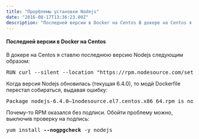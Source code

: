 ```yaml
---
title: "Прорблемы установки Nodejs"
date: "2016-08-17T13:36:23.00Z"
description: "Последней версии в Docker на Centos В докере на Centos я ставлю последнюю версию Nodejs следующим образом:  RUN curl --silent --"
---
```


<h4>Последней версии в Docker на Centos</h4>
<p>В докере на Centos я ставлю последнюю версию Nodejs следующим образом:</p>
<pre>RUN curl --silent --location "https://rpm.nodesource.com/setup_6.x" | bash - &amp;&amp; yum install -y nodejs</pre>
<p>Когда версия Nodejs обновилась (текущая 6.4.0), то модй Dockerfile перестал собираться, выдавая ошибку:</p>
<pre>Package nodejs-6.4.0–1nodesource.el7.centos.x86_64.rpm is not signed</pre>
<p>Почему-то RPM оказался без подписи. Обойти проблему можно, выключив проверку на подпись:</p>
<pre>yum install <strong>--nogpgcheck</strong> -y nodejs</pre>


